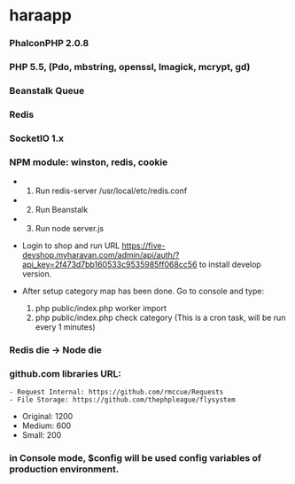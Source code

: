 # haraapp

### PhalconPHP 2.0.8
### PHP 5.5, (Pdo, mbstring, openssl, Imagick, mcrypt, gd)
### Beanstalk Queue
### Redis
### SocketIO 1.x
### NPM module: winston, redis, cookie

- 1. Run redis-server /usr/local/etc/redis.conf

- 2. Run Beanstalk

- 3. Run node server.js

- Login to shop and run URL https://five-devshop.myharavan.com/admin/api/auth/?api_key=2f473d7bb160533c9535985ff068cc56 to install develop version.

- After setup category map has been done. Go to console and type:
    1. php public/index.php worker import
    2. php public/index.php check category (This is a cron task, will be run every 1 minutes)

### Redis die -> Node die

### github.com libraries URL:
    - Request Internal: https://github.com/rmccue/Requests
    - File Storage: https://github.com/thephpleague/flysystem

- Original: 1200
- Medium: 600
- Small: 200

### in Console mode, $config will be used config variables of production environment.
